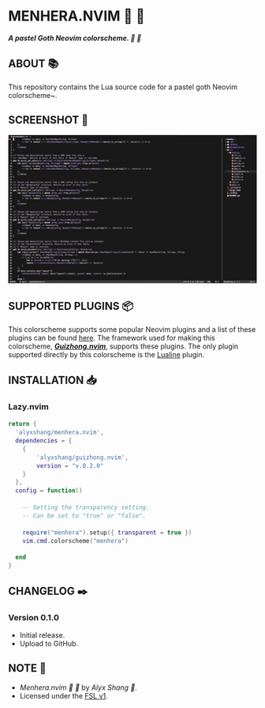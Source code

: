 # MENHERA.NVIM :ribbon: :black_heart:

***A pastel Goth Neovim colorscheme. :ribbon: :black_heart:***

## ABOUT :books:

This repository contains the Lua source code for a pastel goth Neovim colorscheme~.

## SCREENSHOT :camera_flash:

<p align="center">
 <img src="images/screenie.png"/>
</p>

## SUPPORTED PLUGINS :package:

This colorscheme supports some popular Neovim plugins and a list of these plugins can be found [here](https://github.com/alyxshang/guizhong.nvim). The framework used for making this colorscheme, ***[Guizhong.nvim](https://github.com/alyxshang/guizhong.nvim)***, supports these plugins. The only plugin supported directly by this colorscheme is the [Lualine](https://github.com/nvim-lualine/lualine.nvim) plugin.

## INSTALLATION :inbox_tray:

### Lazy.nvim

```Lua
return {
  'alyxshang/menhera.nvim',
  dependencies = {
    {
        'alyxshang/guizhong.nvim',
        version = "v.0.2.0"
    }
  },
  config = function()

    -- Setting the transparency setting.
    -- Can be set to "true" or "false".

    require("menhera").setup({ transparent = true })
    vim.cmd.colorscheme("menhera")

  end
}
```

## CHANGELOG :black_nib:

### Version 0.1.0

- Initial release.
- Upload to GitHub.

## NOTE :scroll:

- *Menhera.nvim :ribbon: :black_heart:* by *Alyx Shang :black_heart:*.
- Licensed under the [FSL v1](https://github.com/alyxshang/fair-software-license).

